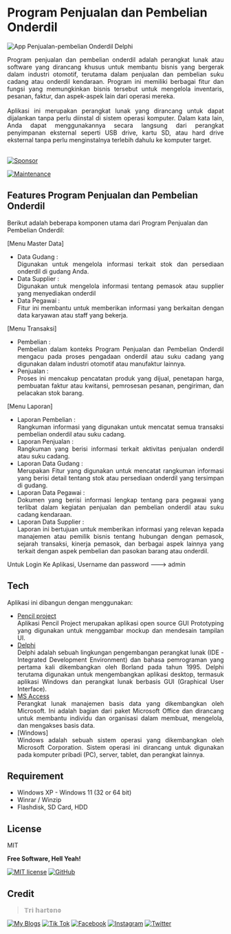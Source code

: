 # Program Penjualan dan Pembelian Onderdil
![App Penjualan-pembelian Onderdil Delphi](https://github.com/novri3h/php-e-kasir/assets/25641359/09535525-890b-43c9-b5d9-5daf2b4358b6)

<div align="justify">Program penjualan dan pembelian onderdil adalah perangkat lunak atau software yang dirancang khusus untuk membantu bisnis yang bergerak dalam industri otomotif, terutama dalam penjualan dan pembelian suku cadang atau onderdil kendaraan. Program ini memiliki berbagai fitur dan fungsi yang memungkinkan bisnis tersebut untuk mengelola inventaris, pesanan, faktur, dan aspek-aspek lain dari operasi mereka.</div>
<br>
<div align="justify">Aplikasi ini merupakan perangkat lunak yang dirancang untuk dapat dijalankan tanpa perlu diinstal di sistem operasi komputer. Dalam kata lain, Anda dapat menggunakannya secara langsung dari perangkat penyimpanan eksternal seperti USB drive, kartu SD, atau hard drive eksternal tanpa perlu menginstalnya terlebih dahulu ke komputer target.</div>
<br>

[![Sponsor](https://img.shields.io/badge/sponsor-30363D?style=for-the-badge&logo=GitHub-Sponsors&logoColor=#white)](https://trakteer.id/nadhif.studio)

[![Maintenance](https://img.shields.io/badge/Maintained%3F-yes-green.svg)](https://github.com/novri3h/Delphi-PPOnderdil/graphs/commit-activity)

## Features Program Penjualan dan Pembelian Onderdil
Berikut adalah beberapa komponen utama dari Program Penjualan dan Pembelian Onderdil:

[Menu Master Data]
- Data Gudang :
  <div align="justify">Digunakan untuk mengelola informasi terkait stok dan persediaan onderdil di gudang Anda.</div>
- Data Supplier :
  <div align="justify">Digunakan untuk mengelola informasi tentang pemasok atau supplier yang menyediakan onderdil</div>
- Data Pegawai :
  <div align="justify">Fitur ini membantu untuk memberikan informasi yang berkaitan dengan data karyawan atau staff yang bekerja.</div>

[Menu Transaksi]
- Pembelian :
  <div align="justify">Pembelian dalam konteks Program Penjualan dan Pembelian Onderdil mengacu pada proses pengadaan onderdil atau suku cadang yang digunakan dalam 
  industri otomotif atau manufaktur lainnya. </div>
- Penjualan :
  <div align="justify">Proses ini mencakup pencatatan produk yang dijual, penetapan harga, pembuatan faktur atau kwitansi, pemrosesan pesanan, pengiriman, dan 
  pelacakan stok barang.</div>

[Menu Laporan]
- Laporan Pembelian :
  <div align="justify">Rangkuman informasi yang digunakan untuk mencatat semua transaksi pembelian onderdil atau suku cadang.</div>
- Laporan Penjualan :
  <div align="justify">Rangkuman yang berisi informasi terkait aktivitas penjualan onderdil atau suku cadang.</div>
- Laporan Data Gudang :
  <div align="justify">Merupakan Fitur  yang digunakan untuk mencatat rangkuman informasi yang berisi detail tentang stok atau persediaan onderdil yang tersimpan di 
  gudang.</div>
- Laporan Data Pegawai :
  <div align="justify">Dokumen yang berisi informasi lengkap tentang para pegawai yang terlibat dalam kegiatan penjualan dan pembelian onderdil atau suku 
  cadang kendaraan.</div>
- Laporan Data Supplier :
  <div align="justify">Laporan ini bertujuan untuk memberikan informasi yang relevan kepada manajemen atau pemilik bisnis tentang hubungan dengan pemasok, sejarah 
  transaksi, kinerja pemasok, dan berbagai aspek lainnya yang terkait dengan aspek pembelian dan pasokan barang atau onderdil.</div>

Untuk Login Ke Aplikasi, Username dan password ---> admin

## Tech

Aplikasi ini dibangun dengan menggunakan:

- [Pencil project](https://pencil.evolus.vn)<div align="justify">Aplikasi Pencil Project merupakan aplikasi open source GUI Prototyping yang digunakan 
  untuk menggambar mockup dan mendesain tampilan UI.</div>
- [Delphi](https://www.embarcadero.com/products/delphi)<div align="justify">Delphi adalah sebuah lingkungan pengembangan perangkat lunak (IDE - 
  Integrated Development Environment) dan bahasa pemrograman yang pertama kali dikembangkan oleh Borland pada tahun 1995. Delphi 
  terutama digunakan untuk mengembangkan aplikasi desktop, termasuk aplikasi Windows dan perangkat lunak berbasis GUI (Graphical User 
  Interface).</div>
- [MS Access](https://www.microsoft.com/id-id/microsoft-365/access)<div align="justify">Perangkat lunak manajemen basis data yang dikembangkan oleh 
  Microsoft. Ini adalah bagian dari paket Microsoft Office dan dirancang untuk membantu individu dan organisasi dalam membuat, 
  mengelola, dan mengakses basis data.</div>
- [Windows]<div align="justify">Windows adalah sebuah sistem operasi yang dikembangkan oleh Microsoft Corporation. Sistem operasi ini dirancang untuk 
  digunakan pada komputer pribadi (PC), server, tablet, dan perangkat lainnya.</div>

## Requirement

- Windows XP - Windows 11 (32 or 64 bit)
- Winrar / Winzip
- Flashdisk, SD Card, HDD

## License

MIT

**Free Software, Hell Yeah!**

[//]: # (These are reference links used in the body of this note and get stripped out when the markdown processor does its job. There is no need to format nicely because it shouldn't be seen. Thanks SO - http://stackoverflow.com/questions/4823468/store-comments-in-markdown-syntax)

   [dill]: <https://github.com/joemccann/dillinger>
   [git-repo-url]: <https://github.com/joemccann/dillinger.git>
   [john gruber]: <http://daringfireball.net>
   [df1]: <http://daringfireball.net/projects/markdown/>
   [markdown-it]: <https://github.com/markdown-it/markdown-it>
   [Ace Editor]: <http://ace.ajax.org>
   [node.js]: <http://nodejs.org>
   [Twitter Bootstrap]: <http://twitter.github.com/bootstrap/>
   [jQuery]: <http://jquery.com>
   [@tjholowaychuk]: <http://twitter.com/tjholowaychuk>
   [express]: <http://expressjs.com>
   [AngularJS]: <http://angularjs.org>
   [Gulp]: <http://gulpjs.com>

   [PlDb]: <https://github.com/joemccann/dillinger/tree/master/plugins/dropbox/README.md>
   [PlGh]: <https://github.com/joemccann/dillinger/tree/master/plugins/github/README.md>
   [PlGd]: <https://github.com/joemccann/dillinger/tree/master/plugins/googledrive/README.md>
   [PlOd]: <https://github.com/joemccann/dillinger/tree/master/plugins/onedrive/README.md>
   [PlMe]: <https://github.com/joemccann/dillinger/tree/master/plugins/medium/README.md>
   [PlGa]: <https://github.com/RahulHP/dillinger/blob/master/plugins/googleanalytics/README.md>

   [![MIT license](https://img.shields.io/badge/License-MIT-blue.svg)](https://lbesson.mit-license.org/) [![GitHub](https://badgen.net/badge/icon/github?icon=github&label)](https://github.com)

## Credit
> 𝕋𝕣𝕚 𝕙𝕒𝕣𝕥𝕠𝕟𝕠


[![My Blogs](https://img.shields.io/badge/Blogger-FF5722?style=for-the-badge&logo=blogger&logoColor=white)](https://bit.ly/M-UMKM) [![Tik Tok](https://img.shields.io/badge/TikTok-000000?style=for-the-badge&logo=tiktok&logoColor=white)](https://www.tiktok.com/@nadhif.studio) [![Facebook](https://img.shields.io/badge/Facebook-1877F2?style=for-the-badge&logo=facebook&logoColor=white)](https://www.facebook.com/semut.nunggings/) [![Instagram](https://img.shields.io/badge/Instagram-E4405F?style=for-the-badge&logo=instagram&logoColor=white)](https://www.instagram.com/nadhif.studio/) [![Twitter](https://img.shields.io/badge/Twitter-1DA1F2?style=for-the-badge&logo=twitter&logoColor=white)](https://www.twitter.com/@ThE_dUduLs/)

